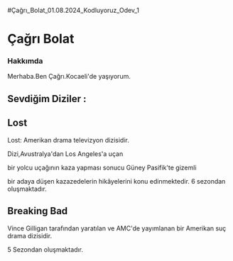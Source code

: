 #Çağrı_Bolat_01.08.2024_Kodluyoruz_Odev_1
<h1>Çağrı Bolat</h1>

<h3>Hakkımda</h3>

Merhaba.Ben Çağrı.Kocaeli'de yaşıyorum.
<h2>Sevdiğim Diziler :</h2>

<h2>Lost</h2>

<!-->
<p>Lost: Amerikan drama televizyon dizisidir.<p></p>Dizi,Avustralya'dan Los Angeles'a
uçan <p></p>bir yolcu uçağının kaza yapması sonucu 
Güney Pasifik'te gizemli <p></p>bir adaya düşen kazazedelerin hikâyelerini konu edinmektedir.
6 sezondan oluşmaktadır.</p>

<h2>Breaking Bad</h2>

Vince Gilligan tarafından yaratılan ve AMC'de yayımlanan bir Amerikan suç drama dizisidir. <p></p>5 Sezondan oluşmaktadır.
<!-->








